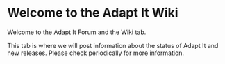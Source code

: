 # Welcome to the Adapt It Wiki #

Welcome to the Adapt It Forum and the Wiki tab.

This tab is where we will post information about the status of Adapt It and new releases. Please check periodically for more information.